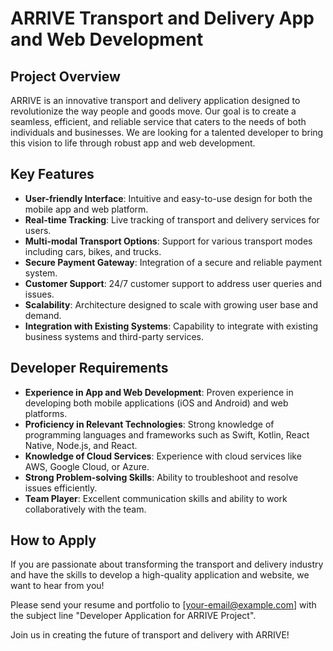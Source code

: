 # ARRIVE Transport and Delivery App and Web Development

## Project Overview
ARRIVE is an innovative transport and delivery application designed to revolutionize the way people and goods move. Our goal is to create a seamless, efficient, and reliable service that caters to the needs of both individuals and businesses. We are looking for a talented developer to bring this vision to life through robust app and web development.

## Key Features
- **User-friendly Interface**: Intuitive and easy-to-use design for both the mobile app and web platform.
- **Real-time Tracking**: Live tracking of transport and delivery services for users.
- **Multi-modal Transport Options**: Support for various transport modes including cars, bikes, and trucks.
- **Secure Payment Gateway**: Integration of a secure and reliable payment system.
- **Customer Support**: 24/7 customer support to address user queries and issues.
- **Scalability**: Architecture designed to scale with growing user base and demand.
- **Integration with Existing Systems**: Capability to integrate with existing business systems and third-party services.

## Developer Requirements
- **Experience in App and Web Development**: Proven experience in developing both mobile applications (iOS and Android) and web platforms.
- **Proficiency in Relevant Technologies**: Strong knowledge of programming languages and frameworks such as Swift, Kotlin, React Native, Node.js, and React.
- **Knowledge of Cloud Services**: Experience with cloud services like AWS, Google Cloud, or Azure.
- **Strong Problem-solving Skills**: Ability to troubleshoot and resolve issues efficiently.
- **Team Player**: Excellent communication skills and ability to work collaboratively with the team.

## How to Apply
If you are passionate about transforming the transport and delivery industry and have the skills to develop a high-quality application and website, we want to hear from you!

Please send your resume and portfolio to [your-email@example.com] with the subject line "Developer Application for ARRIVE Project".

Join us in creating the future of transport and delivery with ARRIVE!